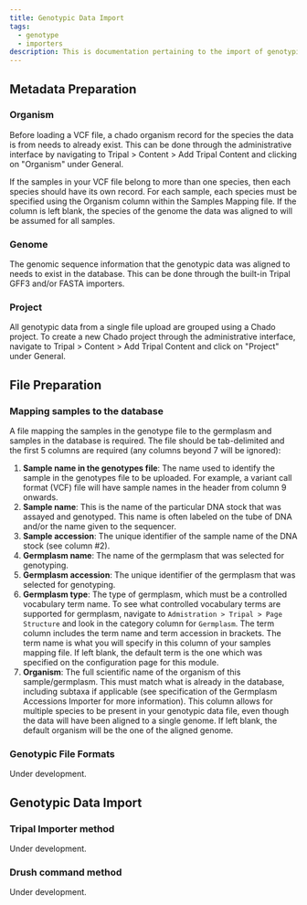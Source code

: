 ```yaml
---
title: Genotypic Data Import
tags:
  - genotype
  - importers
description: This is documentation pertaining to the import of genotypic data within TripalCultivate.
---
```

## Metadata Preparation

### Organism
Before loading a VCF file, a chado organism record for the species the data is from needs to already exist. This can be done through the administrative interface by navigating to Tripal > Content > Add Tripal Content and clicking on "Organism" under General.

If the samples in your VCF file belong to more than one species, then each species should have its own record. For each sample, each species must be specified using the Organism column within the Samples Mapping file. If the column is left blank, the species of the genome the data was aligned to will be assumed for all samples.

### Genome
The genomic sequence information that the genotypic data was aligned to needs to exist in the database. This can be done through the built-in Tripal GFF3 and/or FASTA importers.

### Project
All genotypic data from a single file upload are grouped using a Chado project. To create a new Chado project through the administrative interface, navigate to Tripal > Content > Add Tripal Content and click on "Project" under General.

## File Preparation

### Mapping samples to the database
A file mapping the samples in the genotype file to the germplasm and samples in the database is required. The file should be tab-delimited and the first 5 columns are required (any columns beyond 7 will be ignored): 
1. **Sample name in the genotypes file**: The name used to identify the sample in the genotypes file to be uploaded. For example, a variant call format (VCF) file will have sample names in the header from column 9 onwards.
2. **Sample name**: This is the name of the particular DNA stock that was assayed and genotyped. This name is often labeled on the tube of DNA and/or the name given to the sequencer.
3. **Sample accession**: The unique identifier of the sample name of the DNA stock (see column #2).
4. **Germplasm name**: The name of the germplasm that was selected for genotyping.
5. **Germplasm accession**: The unique identifier of the germplasm that was selected for genotyping.
6. **Germplasm type**: The type of germplasm, which must be a controlled vocabulary term name. To see what controlled vocabulary terms are supported for germplasm, navigate to `Admistration > Tripal > Page Structure` and look in the category column for `Germplasm`. The term column includes the term name and term accession in brackets. The term name is what you will specify in this column of your samples mapping file. If left blank, the default term is the one which was specified on the configuration page for this module.
7. **Organism**: The full scientific name of the organism of this sample/germplasm. This must match what is already in the database, including subtaxa if applicable (see specification of the Germplasm Accessions Importer for more information). This column allows for multiple species to be present in your genotypic data file, even though the data will have been aligned to a single genome. If left blank, the default organism will be the one of the aligned genome.

### Genotypic File Formats
Under development.

## Genotypic Data Import

### Tripal Importer method
Under development.

### Drush command method
Under development.